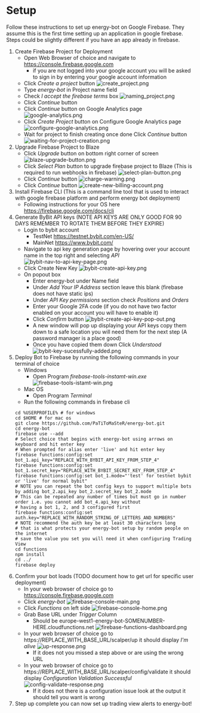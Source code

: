 # Setup
Follow these instructions to set up energy-bot on Google Firebase. They assume this is the first time setting up an
application in google firebase. Steps could be slightly different if you have an app already in firebase.

1. Create Firebase Project for Deployment
    * Open Web Browser of choice and navigate to https://console.firebase.google.com
        * if you are not logged into your google account you will be asked to sign in by entering your google account
        information
    * Click *Create a project* button
    ![create_project.png](doc-imgs/create-project.png)
    * Type *energy-bot* in Project name field
    * Check *I accept the firebase terms* box
    ![naming_project.png](doc-imgs/naming-project.png)
    * Click *Continue* button
    * Click *Continue* button on Google Analytics page
    ![google-analytics.png](doc-imgs/google-analytics.png)
    * Click *Create Project* button on Configure Google Analytics page
    ![configure-google-analytics.png](doc-imgs/configure-google-analytics.png)
    * Wait for project to finish creating once done Click *Continue* button
    ![waiting-for-project-creation.png](doc-imgs/waiting-for-project-creation.png)
2. Upgrade Firebase Project to Blaze
    * Click *Upgrade* button on bottom right corner of screen
    ![blaze-upgrade-button.png](doc-imgs/blaze-upgrade-button.png)
    * Click *Select Plan* button to upgrade firebase project to Blaze (This is required to run webhooks in firebase)
    ![select-plan-button.png](doc-imgs/select-plan-button.png)
    * Click *Continue* button
    ![charge-warning.png](doc-imgs/charge-warning.png)
    * Click *Continue* button
    ![create-new-billing-account.png](doc-imgs/create-new-billing-account.png)
3. Install Firebase CLI (This is a command line tool that is used to interact with google firebase platform and perform
   energy bot deployment)
    * Following instructions for your OS here https://firebase.google.com/docs/cli
4. Generate ByBit API keys (NOTE API KEYS ARE ONLY GOOD FOR 90 DAYS REMEMBER TO ROTATE THEM BEFORE THEY EXPIRE)
    * Login to bybit account
        * TestNet https://testnet.bybit.com/en-US/
        * MainNet https://www.bybit.com/
    * Navigate to api key generation page by hovering over your account name in the top right and selecting *API* 
    ![bybit-nav-to-api-key-page.png](doc-imgs/bybit-nav-to-api-key-page.png)
    * Click Create New Key
    ![bybit-create-api-key.png](doc-imgs/bybit-create-api-key.png)
    * On popout box
        * Enter energy-bot under Name field
        * Under *Add Your IP Address* section leave this blank (firebase does not have static ips)
        * Under *API Key permissions* section check *Positions* and *Orders*
        * Enter your Google 2FA code (if you do not have two factor enabled on your account you will have to enable it)
        * Click *Confirm* button
        ![bybit-create-api-key-pop-out.png](doc-imgs/bybit-create-api-key-pop-out.png)
        * A new window will pop up displaying your API keys copy them down to a safe location you will need them for the 
          next step (A password manager is a place good)
        * Once you have copied them down Click *Understood*
        ![bybit-key-sucessfully-added.png](doc-imgs/bybit-key-sucessfully-added.png)
5. Deploy Bot to Firebase by running the following commands in your terminal of choice
    * Windows
        * Open Program *firebase-tools-instamt-win.exe*
        ![firebase-tools-istamt-win.png](doc-imgs/firebase-tools-instant-win.png)
    * Mac OS
       * Open Program *Terminal*
    * Run the following commands in firebase cli
    ```shell
    cd %USERPROFILE% # for windows
    cd $HOME # for mac os
    git clone https://github.com/PaTiToMaSteR/energy-bot.git
    cd energy-bot
    firebase use --add
    # Select choice that begins with energy-bot using arrows on keyboard and hit enter key
    # When prompted for alias enter 'live' and hit enter key
    firebase functions:config:set bot_1.api_key="REPLACE_WITH_BYBIT_API_KEY_FROM_STEP_4"
    firebase functions:config:set bot_1.secret_key="REPLACE_WITH_BYBIT_SECRET_KEY_FROM_STEP_4"
    firebase functions:config:set bot_1.mode="'test' for testnet bybit or 'live' for normal bybit"
    # NOTE you can repeat the bot config keys to support multiple bots by adding bot_2.api_key bot_2.secret_key bot_2.mode
    # This can be repeated any number of times but must go in number order i.e. you cannot add bot_4.api_key without
    # having a bot 1, 2, and 3 configured first
    firebase functions:config:set auth.key="REPLACE_WITH_RANDOM_STRING_OF_LETTERS_AND_NUMBERS"
    # NOTE recommend the auth key be at least 30 characters long
    # that is what protects your energy-bot setup by random people on the internet   
    # save the value you set you will need it when configuring Trading View
    cd functions
    npm install
    cd ../
    firebase deploy
    ```
6. Confirm your bot loads (TODO document how to get url for specific user deployment)
    * In your web browser of choice go to https://console.firebase.google.com
    * Click *energy-bot*
    ![firebase-console-main.png](doc-imgs/firebase-console-main.png)
    * Click *Functions* on left side
    ![firebase-console-home.png](doc-imgs/firebase-console-home.png)
    * Grab Base URL under *Trigger* Column
        * Should be europe-west1-energy-bot-SOMENUMBER-HERE.cloudfunctions.net
        ![firebase-functions-dashboard.png](doc-imgs/firebase-functions-dashboard.png)
    * In your web browser of choice go to https://REPLACE_WITH_BASE_URL/scalper/up it should display *I'm alive*
    ![up-response.png](doc-imgs/up-response.png)
        * If it does not you missed a step above or are using the wrong URL
    * In your web browser of choice go to https://REPLACE_WITH_BASE_URL/scalper/config/validate it should display 
      *Configuration Validation Successful*
    ![config-validate-response.png](doc-imgs/config-validate-response.png)
        * If it does not there is a configuration issue look at the output it should tell you want is wrong
7. Step up complete you can now set up trading view alerts to energy-bot!